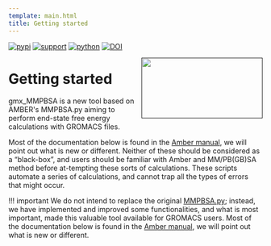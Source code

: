 ```yaml
---
template: main.html
title: Getting started
---
```


[![pypi](https://img.shields.io/pypi/v/gmx-MMPBSA)](https://pypi.org/project/gmx-MMPBSA/)
[![support](https://img.shields.io/badge/support-JetBrains-brightgreen)](https://www.jetbrains.com/?from=gmx_MMPBSA)
[![python](https://img.shields.io/badge/python-v3.x-blue)]()
[![DOI](https://zenodo.org/badge/DOI/10.5281/zenodo.4569307.svg)](http://doi.org/10.5281/zenodo.4569307)

[<img src="../assets/logo.svg" height="120" width="240" align="right"/>]()

# Getting started
gmx_MMPBSA is a new tool based on AMBER's MMPBSA.py aiming to perform end-state free energy calculations with GROMACS 
files.

Most of the documentation below is found in the [Amber manual][1], we will point out what is new or different. 
Neither of these should be considered as a “black-box”, and users should be familiar with Amber and MM/PB(GB)SA 
method before at-tempting these sorts of calculations. These scripts automate a series of calculations, and cannot 
trap all the types of errors that might occur. 

!!! important
    We do not intend to replace the original [MMPBSA.py][2]; instead, we have implemented and improved some 
    functionalities, and what is most important, made this valuable tool available for GROMACS users. Most of the 
    documentation below is found in the [Amber manual][1], we will point out what is new or different.


  [1]: https://ambermd.org/doc12/Amber20.pdf#chapter.34
  [2]: https://pubs.acs.org/doi/10.1021/ct300418h
